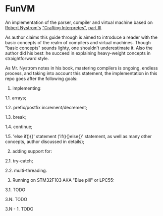 # FunVM
An implementation of the parser, compiler and virtual machine based on [Robert Nystrom's](https://github.com/munificent) 
["Crafting Interpretes"](https://craftinginterpreters.com), [part III](https://craftinginterpreters.com/a-bytecode-virtual-machine.html).


As author claims this guide through is aimed to introduce a reader with the basic concepts of the realm
of compilers and virtual machines. Though "basic concepts" sounds lighty, one shouldn't underestimate it.
Also the author did his best: he succeed in explaining heavy-weight concepts in straightforward style.

As Mr. Nystrom notes in his book, mastering compilers is ongoing, endless process, and taking into account
this statement, the implementation in this repo goes after the following goals:
1. implementing:
   
1.1. arrays;

1.2. prefix/postfix increment/decrement;

1.3. break;

1.4. continue;

1.5. 'else if(){}' statement ('if(){}else{}' statement, as well as many other concepts, author discussed in details);

2. adding support for:
   
2.1. try-catch;

2.2. multi-threading.

3. Running on STM32F103 AKA "Blue pill" or LPC55:

3.1. TODO

3.N. TODO

3.N - 1. TODO